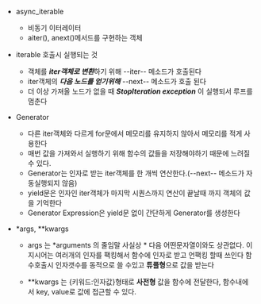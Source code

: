 - async_iterable
    - 비동기 이터레이터
    - aiter(), anext()메서드를 구현하는 객체
- iterable 호출시 실행되는 것
    - 객체를 ***iter객체로 변환***하기 위해 --iter-- 메소드가 호출된다
    - iter객체의 ***다음 노드를 얻기위해*** --next-- 메소드가 호출 된다
    - 더 이상 가져올 노드가 없을 때 ***StopIteration exception*** 이 실행되서 루프를 멈춘다

- Generator 
    - 다른 iter객체와 다르게 for문에서 메모리를 유지하지 않아서 메모리를 적게 사용한다
    - 매번 값을 가져와서 실행하기 위해 함수의 값들을 저장해야하기 때문에 느려질 수 있다.
    - Generator는 인자로 받는 iter객체를 한 개씩 연산한다.(--next-- 메소드가 자동실행되지 않음)
    - yield문은 인자인 iter객체가 마지막 시퀀스까지 연산이 끝날때 까지 객체의 값을 기억한다
    - Generator Expression은 yield문 없이 간단하게 Generator를 생성한다


- *args, **kwargs   

    -  args 는 *arguments 의 줄임말 사실상 * 다음 어떤문자열이와도 상관없다.
이 지시어는 여러개의 인자를 팩킹해서 함수에 인자로 받고 언팩킹 할때 쓰인다
함수호출시 인자갯수를 동적으로 쓸 수있고 **튜플형**으로 값을 받는다

    -  **kwargs 는 {키워드:인자값}형태로 **사전형** 값을 함수에 전달한다, 
함수내에서 key, value로 값에 접근할 수 있다.


